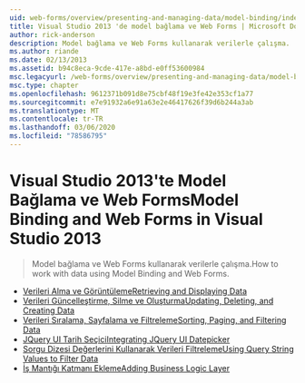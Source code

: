 ```yaml
---
uid: web-forms/overview/presenting-and-managing-data/model-binding/index
title: Visual Studio 2013 'de model bağlama ve Web Forms | Microsoft Docs
author: rick-anderson
description: Model bağlama ve Web Forms kullanarak verilerle çalışma.
ms.author: riande
ms.date: 02/13/2013
ms.assetid: b94c8eca-9cde-417e-a8bd-e0ff53600984
msc.legacyurl: /web-forms/overview/presenting-and-managing-data/model-binding
msc.type: chapter
ms.openlocfilehash: 9612371b091d8e75cbf48f19e3fe42e353cf1a77
ms.sourcegitcommit: e7e91932a6e91a63e2e46417626f39d6b244a3ab
ms.translationtype: MT
ms.contentlocale: tr-TR
ms.lasthandoff: 03/06/2020
ms.locfileid: "78586795"
---
```

# <a name="model-binding-and-web-forms-in-visual-studio-2013"></a><span data-ttu-id="1bde9-103">Visual Studio 2013'te Model Bağlama ve Web Forms</span><span class="sxs-lookup"><span data-stu-id="1bde9-103">Model Binding and Web Forms in Visual Studio 2013</span></span>

> <span data-ttu-id="1bde9-104">Model bağlama ve Web Forms kullanarak verilerle çalışma.</span><span class="sxs-lookup"><span data-stu-id="1bde9-104">How to work with data using Model Binding and Web Forms.</span></span>

- [<span data-ttu-id="1bde9-105">Verileri Alma ve Görüntüleme</span><span class="sxs-lookup"><span data-stu-id="1bde9-105">Retrieving and Displaying Data</span></span>](retrieving-data.md)
- [<span data-ttu-id="1bde9-106">Verileri Güncelleştirme, Silme ve Oluşturma</span><span class="sxs-lookup"><span data-stu-id="1bde9-106">Updating, Deleting, and Creating Data</span></span>](updating-deleting-and-creating-data.md)
- [<span data-ttu-id="1bde9-107">Verileri Sıralama, Sayfalama ve Filtreleme</span><span class="sxs-lookup"><span data-stu-id="1bde9-107">Sorting, Paging, and Filtering Data</span></span>](sorting-paging-and-filtering-data.md)
- [<span data-ttu-id="1bde9-108">JQuery UI Tarih Seçici</span><span class="sxs-lookup"><span data-stu-id="1bde9-108">Integrating JQuery UI Datepicker</span></span>](integrating-jquery-ui.md)
- [<span data-ttu-id="1bde9-109">Sorgu Dizesi Değerlerini Kullanarak Verileri Filtreleme</span><span class="sxs-lookup"><span data-stu-id="1bde9-109">Using Query String Values to Filter Data</span></span>](using-query-string-values-to-retrieve-data.md)
- [<span data-ttu-id="1bde9-110">İş Mantığı Katmanı Ekleme</span><span class="sxs-lookup"><span data-stu-id="1bde9-110">Adding Business Logic Layer</span></span>](adding-business-logic-layer.md)
